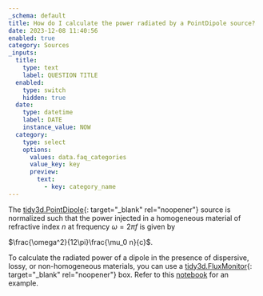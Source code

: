 ```yaml
---
_schema: default
title: How do I calculate the power radiated by a PointDipole source?
date: 2023-12-08 11:40:56
enabled: true
category: Sources
_inputs:
  title:
    type: text
    label: QUESTION TITLE
  enabled:
    type: switch
    hidden: true
  date:
    type: datetime
    label: DATE
    instance_value: NOW
  category:
    type: select
    options:
      values: data.faq_categories
      value_key: key
      preview:
        text:
          - key: category_name
---
```

The&nbsp;[tidy3d.PointDipole](https://docs.flexcompute.com/projects/tidy3d/en/latest/_autosummary/tidy3d.PointDipole.html){: target="_blank" rel="noopener"} source is normalized such that the power injected in a homogeneous material of refractive index&nbsp;$n$ at frequency $\omega = 2\pi f$&nbsp;is given by

$\frac{\omega^2}{12\pi}\frac{\mu_0 n}{c}$.​​​​​

To calculate the radiated power of a dipole in the presence of dispersive, lossy, or non-homogeneous materials, you can use a [tidy3d.FluxMonitor](https://docs.flexcompute.com/projects/tidy3d/en/latest/_autosummary/tidy3d.FluxMonitor.html){: target="_blank" rel="noopener"} box. Refer to this [notebook](https://www.flexcompute.com/tidy3d/examples/notebooks/BullseyeCavityPSO/) for an example.
